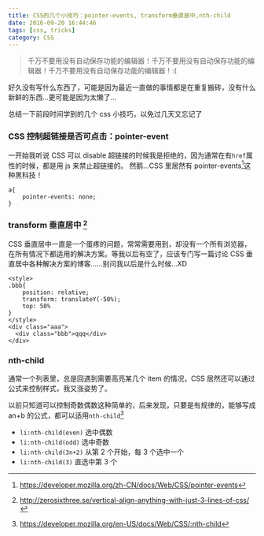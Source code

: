 ```yaml
---
title: CSS的几个小技巧：pointer-events, transform垂直居中,nth-child
date: 2016-09-20 16:44:46
tags: [css, tricks]
category: CSS
---
```


> 千万不要用没有自动保存功能的编辑器！千万不要用没有自动保存功能的编辑器！千万不要用没有自动保存功能的编辑器！:(

好久没有写什么东西了，可能是因为最近一直做的事情都是在重复搬砖，没有什么新鲜的东西…更可能是因为太懒了…

总结一下前段时间学到的几个 css 小技巧，以免过几天又忘记了

### CSS 控制超链接是否可点击：pointer-event

一开始我听说 CSS 可以 disable 超链接的时候我是拒绝的，因为通常在有`href`属性的时候，都是用 js 来禁止超链接的。
然鹅…CSS 里居然有 pointer-events[^1]这种黑科技！

```
a{
    pointer-events: none;
}
```

### transform 垂直居中 [^2]

CSS 垂直居中一直是一个蛋疼的问题，常常需要用到，却没有一个所有浏览器，在所有情况下都适用的解决方案。等我以后有空了，应该专门写一篇讨论 CSS 垂直居中各种解决方案的博客……别问我以后是什么时候…XD

```
<style>
.bbb{
    position: relative;
    transform: translateY(-50%);
    top: 50%
}
</style>
<div class="aaa">
  <div class="bbb">qqq</div>
</div>
```

### nth-child

通常一个列表里，总是回遇到需要高亮某几个 item 的情况，CSS 居然还可以通过公式来控制样式，我又涨姿势了。

以前只知道可以控制奇数偶数这种简单的，后来发现，只要是有规律的，能够写成 an+b 的公式，都可以适用`nth-child`[^3]

- `li:nth-child(even)` 选中偶数
- `li:nth-child(odd)` 选中奇数
- `li:nth-child(3n+2)` 从第 2 个开始，每 3 个选中一个
- `li:nth-child(3)` 直选中第 3 个

[^1]: https://developer.mozilla.org/zh-CN/docs/Web/CSS/pointer-events
[^2]: http://zerosixthree.se/vertical-align-anything-with-just-3-lines-of-css/
[^3]: https://developer.mozilla.org/en-US/docs/Web/CSS/:nth-child
